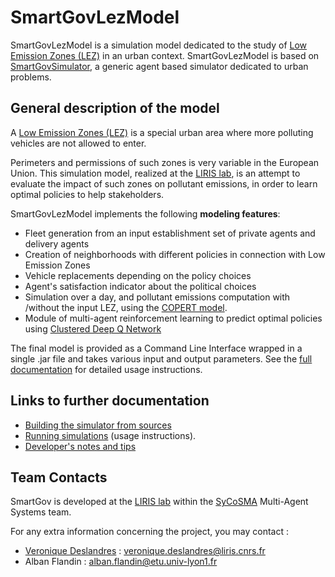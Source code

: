 # SmartGovLezModel

SmartGovLezModel is a simulation model dedicated to the study of [Low Emission Zones (LEZ)](https://en.wikipedia.org/wiki/Low-emission_zone) in an urban context.
SmartGovLezModel is based on [SmartGovSimulator](https://github.com/smartgov-liris/SmartGovSimulator), a generic agent based simulator dedicated to urban problems.

## General description of the model

A [Low Emission Zones (LEZ)](https://en.wikipedia.org/wiki/Low-emission_zone)
is a special urban area where more polluting vehicles are not allowed to enter.

Perimeters and permissions of such zones is very variable in the European Union.
This simulation model, realized at the [LIRIS lab](https://liris.cnrs.fr/en),
is an attempt to evaluate the impact of such zones on pollutant emissions, in
order to learn optimal policies to help stakeholders.

SmartGovLezModel implements the following **modeling features**:

* Fleet generation from an input establishment set of private agents and delivery agents
* Creation of neighborhoods with different policies in connection with Low Emission Zones
* Vehicle replacements depending on the policy choices
* Agent's satisfaction indicator about the political choices
* Simulation over a day, and pollutant emissions computation with /without the input LEZ, using the [COPERT model](https://www.emisia.com/utilities/copert/).
* Module of multi-agent reinforcement learning to predict optimal policies using 
[Clustered Deep Q Network](https://europe.naverlabs.com/wp-content/uploads/2019/04/Multi-Agent-Learning-and-Coordination-with-Clustered-Deep-Q-Network.pdf)

The final model is provided as a Command Line Interface wrapped in a single .jar file
and takes various input and output parameters. See the
[full documentation](documentation/README.md) for detailed
usage instructions.

## Links to further documentation

* [Building the simulator from sources](./INSTALL.md)
* [Running simulations](documentation/README.md) (usage instructions).
* [Developer's notes and tips](documentation/Developers.md)

## Team Contacts

SmartGov is developed at the [LIRIS lab](https://liris.cnrs.fr/en) within the [SyCoSMA](https://liris.cnrs.fr/equipe/sycosma) Multi-Agent Systems team.

For any extra information concerning the project, you may contact :

* [Veronique Deslandres](https://liris.cnrs.fr/page-membre/veronique-deslandres) : veronique.deslandres@liris.cnrs.fr
* Alban Flandin : alban.flandin@etu.univ-lyon1.fr
